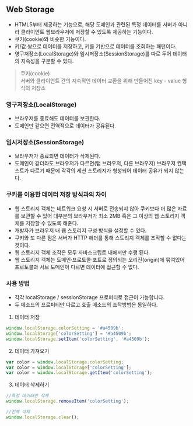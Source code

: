## Web Storage
- HTML5부터 제공하는 기능으로, 해당 도메인과 관련된 특정 데이터를 서버가 아니라 클라이언트 웹브라우저에 저장할 수 있도록 제공하는 기능이다.
- 쿠키(cookie)와 비슷한 기능이다. 
- 키/값 쌍으로 데이터를 저장하고, 키를 기반으로 데이터를 조회하는 패턴이다. 
- 영구저장소(LocalStorage)와 임시저장소(SessionStorage)를 따로 두어 데이터의 지속성을 구분할 수 있다.
> 쿠키(cookie)  
서버와 클라이언트 간의 지속적인 데이터 교환을 위해 만들어진 key - value 형식의 저장소

### 영구저장소(LocalStorage)
- 브라우저를 종료해도 데이터를 보관한다.
- 도메인만 같으면 전역적으로 데이터가 공유된다.

### 임시저장소(SessionStorage)
- 브라우저가 종료되면 데이터가 삭제된다.
- 도메인이 같더라도 브라우저가 다르면(탭 브라우저, 다른 브라우저) 브라우저 컨택스트가 다르기 때문에 각각의 세션 스토리지가 형성되어 데이터 공유가 되지 않는다.

### 쿠키를 이용한 데이터 저장 방식과의 차이
- 웹 스토리지 객체는 네트워크 요청 시 서버로 전송되지 않아 쿠키보다 더 많은 자료를 보관할 수 있어 대부분의 브라우저가 최소 2MB 혹은 그 이상의 웹 스토리지 객체를 저장할 수 있도록 해준다. 
- 개발자가 브라우저 내 웹 스토리지 구성 방식을 설정할 수 있다.
- 쿠키와 또 다른 점은 서버가 HTTP 헤더를 통해 스토리지 객체를 조작할 수 없다는 것이다.
- 웹 스토리지 객체 조작은 모두 자바스크립트 내에서만 수행 된다.
- 웹 스토리지 객체는 도메인·프로토콜·포트로 정의되는 오리진(origin)에 묶여있어 프로토콜과 서브 도메인이 다르면 데이터에 접근할 수 없다.

### 사용 방법
- 각각 localStorage / sessionStorage 프로퍼티로 접근이 가능합니다. 
- 두 메소드의 프로퍼티만 다르고 호출 메소드의 조작방법은 동일하다.

1. 데이터 저장
```js
window.localStorage.colorSetting = '#a4509b';
window.localStorage['colorSetting'] = '#a4509b';
window.localStorage.setItem('colorSetting', '#a4509b');
```
2. 데이터 가져오기
```js
var color = window.localStorage.colorSetting;
var color = window.localStorage['colorSetting'];
var color = window.localStorage.getItem('colorSetting');
```
3. 데이터 삭제하기
```js
//특정 데이터만 삭제
window.localStorage.removeItem('colorSetting');

//전체 삭제
window.localStorage.clear();

```